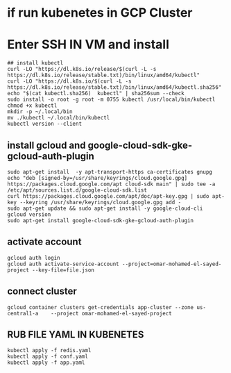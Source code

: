 
# if run kubenetes in GCP Cluster
# Enter SSH IN VM and install
```
## install kubectl
curl -LO "https://dl.k8s.io/release/$(curl -L -s https://dl.k8s.io/release/stable.txt)/bin/linux/amd64/kubectl"
curl -LO "https://dl.k8s.io/$(curl -L -s https://dl.k8s.io/release/stable.txt)/bin/linux/amd64/kubectl.sha256"
echo "$(cat kubectl.sha256)  kubectl" | sha256sum --check
sudo install -o root -g root -m 0755 kubectl /usr/local/bin/kubectl
chmod +x kubectl
mkdir -p ~/.local/bin
mv ./kubectl ~/.local/bin/kubectl
kubectl version --client
```

## install gcloud and google-cloud-sdk-gke-gcloud-auth-plugin
```
sudo apt-get install  -y apt-transport-https ca-certificates gnupg
echo "deb [signed-by=/usr/share/keyrings/cloud.google.gpg] https://packages.cloud.google.com/apt cloud-sdk main" | sudo tee -a /etc/apt/sources.list.d/google-cloud-sdk.list
curl https://packages.cloud.google.com/apt/doc/apt-key.gpg | sudo apt-key --keyring /usr/share/keyrings/cloud.google.gpg add -
sudo apt-get update && sudo apt-get install -y google-cloud-cli
gcloud version
sudo apt-get install google-cloud-sdk-gke-gcloud-auth-plugin
```
## activate account
```
gcloud auth login
gcloud auth activate-service-account --project=omar-mohamed-el-sayed-project --key-file=file.json

```
## connect cluster
```
gcloud container clusters get-credentials app-cluster --zone us-central1-a    --project omar-mohamed-el-sayed-project
```
## RUB FILE YAML IN KUBENETES 
```
kubectl apply -f redis.yaml
kubectl apply -f conf.yaml
kubectl apply -f app.yaml

```
